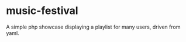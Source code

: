 music-festival
==============

A simple php showcase displaying a playlist for many users, driven from yaml.